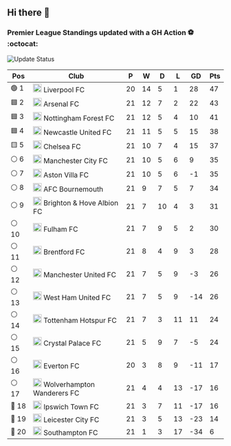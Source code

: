 ## Hi there 👋

<!--
**andregribeiro/andregribeiro** is a ✨ _special_ ✨ repository because its `README.md` (this file) appears on your GitHub profile.

Here are some ideas to get you started:

- 🔭 I’m currently working on ...
- 🌱 I’m currently learning ...
- 👯 I’m looking to collaborate on ...
- 🤔 I’m looking for help with ...
- 💬 Ask me about ...
- 📫 How to reach me: ...
- 😄 Pronouns: ...
- ⚡ Fun fact: ...
-->
### Premier League Standings updated with a GH Action ⚽ :octocat:
![Update Status](https://github.com/andregribeiro/andregribeiro/workflows/Update%20Premier%20League%20Standings/badge.svg)

<!-- STANDINGS:START -->
<div align="right">

| Pos |  Club  | P | W | D | L | GD | Pts |
|-----|------|----|---|---|---|----|----|
|  🟢 1 | <img src="https://crests.football-data.org/64.png" alt="Liverpool FC" width="20" height="20"> Liverpool FC | 20 | 14 | 5 | 1 | 28 | 47 |
|  🟦 2 | <img src="https://crests.football-data.org/57.png" alt="Arsenal FC" width="20" height="20"> Arsenal FC | 21 | 12 | 7 | 2 | 22 | 43 |
|  🟦 3 | <img src="https://crests.football-data.org/351.png" alt="Nottingham Forest FC" width="20" height="20"> Nottingham Forest FC | 21 | 12 | 5 | 4 | 10 | 41 |
|  🟦 4 | <img src="https://crests.football-data.org/67.png" alt="Newcastle United FC" width="20" height="20"> Newcastle United FC | 21 | 11 | 5 | 5 | 15 | 38 |
|  🟨 5 | <img src="https://crests.football-data.org/61.png" alt="Chelsea FC" width="20" height="20"> Chelsea FC | 21 | 10 | 7 | 4 | 15 | 37 |
|  ⚪ 6 | <img src="https://crests.football-data.org/65.png" alt="Manchester City FC" width="20" height="20"> Manchester City FC | 21 | 10 | 5 | 6 | 9 | 35 |
|  ⚪ 7 | <img src="https://crests.football-data.org/58.png" alt="Aston Villa FC" width="20" height="20"> Aston Villa FC | 21 | 10 | 5 | 6 | -1 | 35 |
|  ⚪ 8 | <img src="https://crests.football-data.org/bournemouth.png" alt="AFC Bournemouth" width="20" height="20"> AFC Bournemouth | 21 | 9 | 7 | 5 | 7 | 34 |
|  ⚪ 9 | <img src="https://crests.football-data.org/397.png" alt="Brighton & Hove Albion FC" width="20" height="20"> Brighton & Hove Albion FC | 21 | 7 | 10 | 4 | 3 | 31 |
|  ⚪ 10 | <img src="https://crests.football-data.org/63.png" alt="Fulham FC" width="20" height="20"> Fulham FC | 21 | 7 | 9 | 5 | 2 | 30 |
|  ⚪ 11 | <img src="https://crests.football-data.org/402.png" alt="Brentford FC" width="20" height="20"> Brentford FC | 21 | 8 | 4 | 9 | 3 | 28 |
|  ⚪ 12 | <img src="https://crests.football-data.org/66.png" alt="Manchester United FC" width="20" height="20"> Manchester United FC | 21 | 7 | 5 | 9 | -3 | 26 |
|  ⚪ 13 | <img src="https://crests.football-data.org/563.png" alt="West Ham United FC" width="20" height="20"> West Ham United FC | 21 | 7 | 5 | 9 | -14 | 26 |
|  ⚪ 14 | <img src="https://crests.football-data.org/73.png" alt="Tottenham Hotspur FC" width="20" height="20"> Tottenham Hotspur FC | 21 | 7 | 3 | 11 | 11 | 24 |
|  ⚪ 15 | <img src="https://crests.football-data.org/354.png" alt="Crystal Palace FC" width="20" height="20"> Crystal Palace FC | 21 | 5 | 9 | 7 | -5 | 24 |
|  ⚪ 16 | <img src="https://crests.football-data.org/62.png" alt="Everton FC" width="20" height="20"> Everton FC | 20 | 3 | 8 | 9 | -11 | 17 |
|  ⚪ 17 | <img src="https://crests.football-data.org/76.png" alt="Wolverhampton Wanderers FC" width="20" height="20"> Wolverhampton Wanderers FC | 21 | 4 | 4 | 13 | -17 | 16 |
|  🔴 18 | <img src="https://crests.football-data.org/349.png" alt="Ipswich Town FC" width="20" height="20"> Ipswich Town FC | 21 | 3 | 7 | 11 | -17 | 16 |
|  🔴 19 | <img src="https://crests.football-data.org/338.png" alt="Leicester City FC" width="20" height="20"> Leicester City FC | 21 | 3 | 5 | 13 | -23 | 14 |
|  🔴 20 | <img src="https://crests.football-data.org/340.png" alt="Southampton FC" width="20" height="20"> Southampton FC | 21 | 1 | 3 | 17 | -34 | 6 |

</div>
<!-- STANDINGS:END -->
